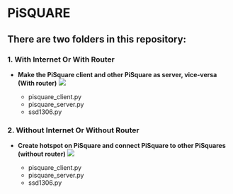 # PiSQUARE

## There are two folders in this repository:
### 1. With Internet Or With Router
* **Make the PiSquare client and other PiSquare as server, vice-versa (With router)**
    <img src = "https://github.com/sbcshop/PiSquare/blob/main/images/gif2.gif" />
    
  * pisquare_client.py
  * pisquare_server.py
  * ssd1306.py
   








### 2. Without Internet Or Without Router
* **Create hotspot on PiSquare and connect PiSquare to other PiSquares (without router)**
    <img src = "https://github.com/sbcshop/PiSquare/blob/main/images/gif5.gif" />
    
  * pisquare_client.py
  * pisquare_server.py
  * ssd1306.py
